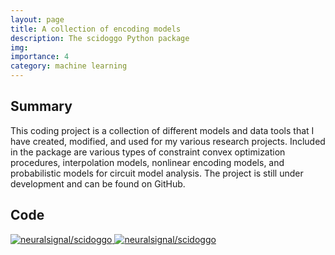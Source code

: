 ```yaml
---
layout: page
title: A collection of encoding models
description: The scidoggo Python package
img:
importance: 4
category: machine learning
---
```


## Summary

This coding project is a collection of different models and data tools that I have created, modified, and used for my various research projects. Included in the package are various types of constraint convex optimization procedures, interpolation models, nonlinear encoding models, and probabilistic models for circuit model analysis. The project is still under development and can be found on GitHub.

## Code

<div class="repo p-2 text-center">
  <a href="https://github.com/neuralsignal/scidoggo">
    <img class="repo-img-light w-100" alt="neuralsignal/scidoggo" src="https://github-readme-stats.vercel.app/api/pin/?username=neuralsignal&repo=scidoggo&theme={{ site.repo_theme_light }}&show_owner={{ show_owner }}">
    <img class="repo-img-dark w-100" alt="neuralsignal/scidoggo" src="https://github-readme-stats.vercel.app/api/pin/?username=neuralsignal&repo=scidoggo&theme={{ site.repo_theme_dark }}&show_owner={{ show_owner }}">
  </a>
</div>